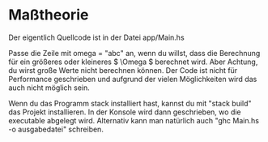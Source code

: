 # Maßtheorie

Der eigentlich Quellcode ist in der Datei app/Main.hs

Passe die Zeile mit omega = "abc" an, wenn du willst, dass die Berechnung für ein größeres oder kleineres $ \Omega $ berechnet wird. Aber Achtung, du wirst große Werte nicht berechnen können. Der Code ist nicht für Performance geschrieben und aufgrund der vielen Möglichkeiten wird das auch nicht möglich sein.

Wenn du das Programm stack installiert hast, kannst du mit "stack build" das Projekt installieren. In der Konsole wird dann geschrieben, wo die executable abgelegt wird. Alternativ kann man natürlich auch "ghc Main.hs -o ausgabedatei" schreiben.
